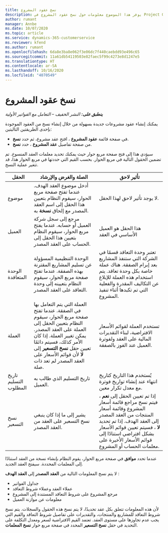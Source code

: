 ```yaml
---
title: نسخ عقود المشروع
description: يوفر هذا الموضوع معلومات حول نسخ عقود المشروع في Project Operations.
author: rumant
manager: Annbe
ms.date: 10/07/2020
ms.topic: article
ms.service: dynamics-365-customerservice
ms.reviewer: kfend
ms.author: rumant
ms.openlocfilehash: 6da8e3ba8e062f3e06dc7f440caebdd93e496c65
ms.sourcegitcommit: 11a61db54119503e82faec5f99c4273e8d1247e5
ms.translationtype: HT
ms.contentlocale: ar-SA
ms.lasthandoff: 10/16/2020
ms.locfileid: "4070549"
---
```

# <a name="copying-project-contracts"></a>نسخ عقود المشروع

_**ينطبق على:** النشر الخفيف – التعامل مع الفواتير الأولية_

يمكنك إنشاء عقود مشروعات جديدة بسهولة من خلال إنشاء نسخ من العقود الموجودة بإحدى الطريقتين التاليتين: 

  - في صفحة قائمة **عقود المشروع** ، افتح عقد مشروع، ثم حدد **نسخ**.
  - من صفحة تفاصيل **عقد المشروع** ، حدد **نسخ**.

سيؤدي هذا إلى فتح صفحة مربع حوار حيث يمكنك تحديد معلمات العقد المنسوخ. تم تضمين الحقول التالية في مربع الحوار. بحسب القيم التي حددتها في مربع الحوار هذا، قد تتغير عملية النسخ.

| **الحقل** | **الصلة والغرض والإرشاد** | **تأثير لاحق** |
| --- | --- | --- |
| موضوع | أدخل موضوع العقد الهدف. عندما تفتح صفحة مربع الحوار، سيقوم النظام بتعيين هذا الحقل إلى اسم العقد المصدر مع إلحاق **نسخة** به. | لا يوجد تأثير لاحق لهذا الحقل. |
| العميل | مرجع إلى سجل شركة العميل أو حسابه. عندما يفتح مربع الحوار، سيقوم النظام بتعيين هذا الحقل إلى الحساب على العقد المصدر. | هذا الحقل هو العميل الأساسي في العقد |
| الوحدة المتعاقدة | الوحدة التنظيمية المسؤولة عن تسليم المشاريع المقترنة بهذه الصفقة. عندما تفتح صفحة مربع الحوار، سيقوم النظام بتعيينه إلى وحدة التعاقد على العقد المصدر. | تعتبر وحدة التعاقد قسمًا في الشركة التي ستنفذ المشاريع بعد إبرام الصفقة. هناك عملة خاصة بكل وحدة تعاقد. يتم استخدام هذه العملة للإبلاغ عن التكاليف المقدرة والفعلية التي تم تكبدها أثناء تنفيذ المشروع. |
| ‏‏العملة | العملة التي يتم التعامل بها في الصفقة. عندما تفتح صفحة مربع الحوار، سيقوم النظام بتعيين الحقل إلى العملة على العقد المصدر. يمكن تغيير العملة. إذا كان الأمر كذلك، فسيتم دائمًا تعيين حقل **نسخ التسعير** إلى **لا** لأن قوائم الأسعار على العقد المصدر لم تعد ذات صلة. | تستخدم العملة لقوائم الأسعار الافتراضية، لبناء التقديرات المالية على العقد ولفوترة العميل عند الفوز بالصفقة. |
| تاريخ التسليم المطلوب | تاريخ التسليم الذي طالب به العميل. | يُستخدم هذا التاريخ كتاريخ انتهاء عند إنشاء تواريخ فوترة مع معدل تكرار معين. |
| نسخ التسعير | يشير إلى ما إذا كان ينبغي نسخ التسعير على العقد من العقد المصدر. | إذا تم تعيين الحقل إلى **نعم** ، فيتم نسخ مراجع قائمة أسعار المشروع وقائمة أسعار المنتجات من العقد المصدر إلى العقد الهدف. إذا تم تحديد **لا** ، فسيتم تعيين قوائم الأسعار بشكل افتراضي استنادًا إلى قوائم الأسعار الأخيرة على معلمات الحساب أو المشروع. |

عندما تحدد **موافق** في صفحة مربع الحوار، يقوم النظام بإنشاء نسخة من العقد استنادًا إلى المعلمات المحددة. سيفتح العقد الجديد.

لا يتم نسخ المعلومات التالية من **العقد المصدر** إلى **العقد الهدف** :

  - جداول الفواتير
  - عملاء العقد وعملاء شروط التعاقد
  - مرجع المشروع على شروط التعاقد المستندة إلى المشروع
  - معلومات عن موازنة العميل

لأن هذه المعلومات تتعلق بكل عقد تحديدًا، لا يتم نسخ هذه الحقول والسجلات. يتم نسخ شروط التعاقد للمشاريع والمنتجات، والتقديرات على تفاصيل شروط التعاقد والقيم التي يجب عدم تجاوزها على مستوى العقد. تعتمد القيم الافتراضية لسعر ومعدل التكلفة على التحديد في حقل **نسخ التسعير** المحدد في صفحة مربع حوار **نسخ المعلمات**.
